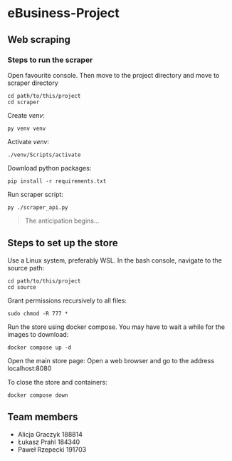 # eBusiness-Project

## Web scraping
### Steps to run the scraper
Open favourite console. Then move to the project directory and move to scraper directory
```
cd path/to/this/project
cd scraper
```
Create _venv_:
```
py venv venv
```
Activate _venv_:
```
./venv/Scripts/activate
```
Download python packages:
```
pip install -r requirements.txt
```
Run scraper script:
```
py ./scraper_api.py
```
> The anticipation begins...

## Steps to set up the store
Use a Linux system, preferably WSL. In the bash console, navigate to the source path:
```
cd path/to/this/project
cd source
```
Grant permissions recursively to all files:
```
sudo chmod -R 777 *
```
Run the store using docker compose. You may have to wait a while for the images to download:
```
docker compose up -d
```
Open the main store page:
Open a web browser and go to the address localhost:8080

To close the store and containers:
```
docker compose down
```
## Team members 

 - Alicja Graczyk 188814
 - Łukasz Prahl 184340
 - Paweł Rzepecki 191703

